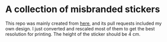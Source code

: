 # A collection of misbranded stickers
This repo was mainly created from [here](https://github.com/mkrl/misbrands), and its pull requests included my own design. I just converted and rescaled most of them to get the best resolution for printing. The height of the sticker should be 4 cm.
